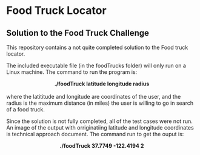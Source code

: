 # Food Truck Locator
<h2>Solution to the Food Truck Challenge</h2>
This repository contains a not quite completed solution to the Food truck locator.
<p>The included executable file (in the foodTrucks folder) will only run on a Linux machine.  The command to run the program is:<br>
<center> <strong>./foodTruck latitude longitude radius </strong> </center><br>
  where the latititude and longitude are coordinates of the user, and the radius is the maximum distance (in miles) the user is willing to go in search of a food truck. </p>
<p> Since the solution is not fully completed, all of the test cases were not run. An image of the output with orriginatiing latitude and longitude coordinates is technical approach document.  The command run to get the ouput is: <br>
  <center> <strong>./foodTruck 37.7749 -122.4194 2 </strong></center><br>
